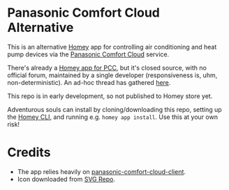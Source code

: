 # Panasonic Comfort Cloud Alternative

This is an alternative [Homey](https://homey.app) app for controlling air conditioning and heat pump devices via the [Panasonic Comfort Cloud](https://www.panasonic.com/global/hvac/air-conditioning/connectivity/comfort-cloud.html) service.

There's already a [Homey app for PCC](https://homey.app/en-us/app/com.panasonic.PCC/Panasonic-Comfort-Cloud/), but it's closed source, with no official forum, maintained by a single developer (responsiveness is, uhm, non-deterministic).  An ad-hoc thread has gathered [here](https://community.homey.app/t/error-panasonic-comfort-cloud-app/65935).

This repo is in early development, so not published to Homey store yet.

Adventurous souls can install by cloning/downloading this repo, setting up the [Homey CLI](https://apps.developer.homey.app/the-basics/getting-started/homey-cli), and running e.g. ```homey app install```.
Use this at your own risk!

# Credits

  * The app relies heavily on [panasonic-comfort-cloud-client](https://github.com/marc2016/panasonic-comfort-cloud-client).
  * Icon downloaded from [SVG Repo](https://www.svgrepo.com/svg/288102/air-conditioning-air-conditioner).